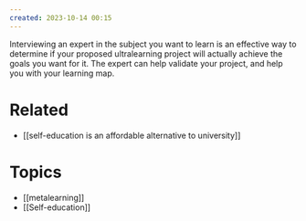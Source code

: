 ```yaml
---
created: 2023-10-14 00:15
---
```


Interviewing an expert in the subject you want to learn is an effective way to determine if your proposed ultralearning project will actually achieve the goals you want for it. The expert can help validate your project, and help you with your learning map.

# Related

- [[self-education is an affordable alternative to university]]
# Topics

- [[metalearning]]
- [[Self-education]]
